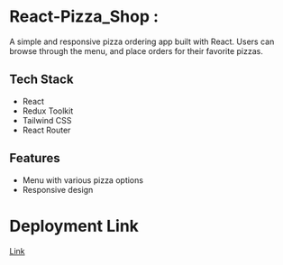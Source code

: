 # React-Pizza_Shop : 


A simple and responsive pizza ordering app built with React. Users can browse through the menu, and place orders for their favorite pizzas.

## Tech Stack
- React
- Redux Toolkit
- Tailwind CSS
- React Router

  
## Features
- Menu with various pizza options
- Responsive design

# Deployment Link
[Link](https://pizza-shop-dev-khairpal-dev-khairpals-projects.vercel.app)
